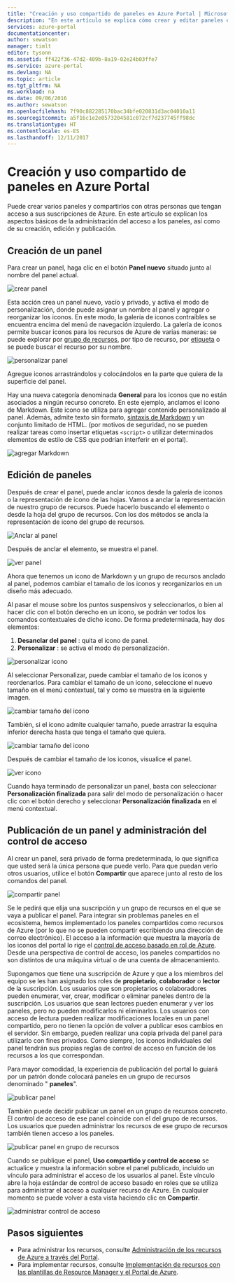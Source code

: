 ```yaml
---
title: "Creación y uso compartido de paneles en Azure Portal | Microsoft Docs"
description: "En este artículo se explica cómo crear y editar paneles en el Portal de Azure."
services: azure-portal
documentationcenter: 
author: sewatson
manager: timlt
editor: tysonn
ms.assetid: ff422f36-47d2-409b-8a19-02e24b03ffe7
ms.service: azure-portal
ms.devlang: NA
ms.topic: article
ms.tgt_pltfrm: NA
ms.workload: na
ms.date: 09/06/2016
ms.author: sewatson
ms.openlocfilehash: 7f90c882285170bac34bfe020831d3ac04010a11
ms.sourcegitcommit: a5f16c1e2e0573204581c072cf7d237745ff98dc
ms.translationtype: HT
ms.contentlocale: es-ES
ms.lasthandoff: 12/11/2017
---
```

# <a name="create-and-share-dashboards-in-the-azure-portal"></a>Creación y uso compartido de paneles en Azure Portal
Puede crear varios paneles y compartirlos con otras personas que tengan acceso a sus suscripciones de Azure.  En este artículo se explican los aspectos básicos de la administración del acceso a los paneles, así como de su creación, edición y publicación.

## <a name="create-a-dashboard"></a>Creación de un panel
Para crear un panel, haga clic en el botón **Panel nuevo** situado junto al nombre del panel actual.  

![crear panel](./media/azure-portal-dashboards/new-dashboard.png)

Esta acción crea un panel nuevo, vacío y privado, y activa el modo de personalización, donde puede asignar un nombre al panel y agregar o reorganizar los iconos.  En este modo, la galería de iconos contraíbles se encuentra encima del menú de navegación izquierdo.  La galería de iconos permite buscar iconos para los recursos de Azure de varias maneras: se puede explorar por [grupo de recursos](../azure-resource-manager/resource-group-overview.md#resource-groups), por tipo de recurso, por [etiqueta](../azure-resource-manager/resource-group-using-tags.md) o se puede buscar el recurso por su nombre.  

![personalizar panel](./media/azure-portal-dashboards/customize-dashboard.png)

Agregue iconos arrastrándolos y colocándolos en la parte que quiera de la superficie del panel.

Hay una nueva categoría denominada **General** para los iconos que no están asociados a ningún recurso concreto.  En este ejemplo, anclamos el icono de Markdown.  Este icono se utiliza para agregar contenido personalizado al panel.  Además, admite texto sin formato, [sintaxis de Markdown](https://daringfireball.net/projects/markdown/syntax) y un conjunto limitado de HTML.  (por motivos de seguridad, no se pueden realizar tareas como insertar etiquetas `<script>` o utilizar determinados elementos de estilo de CSS que podrían interferir en el portal). 

![agregar Markdown](./media/azure-portal-dashboards/add-markdown.png)

## <a name="edit-a-dashboard"></a>Edición de paneles
Después de crear el panel, puede anclar iconos desde la galería de iconos o la representación de icono de las hojas. Vamos a anclar la representación de nuestro grupo de recursos. Puede hacerlo buscando el elemento o desde la hoja del grupo de recursos. Con los dos métodos se ancla la representación de icono del grupo de recursos.

![Anclar al panel](./media/azure-portal-dashboards/pin-to-dashboard.png)

Después de anclar el elemento, se muestra el panel.

![ver panel](./media/azure-portal-dashboards/view-dashboard.png)

Ahora que tenemos un icono de Markdown y un grupo de recursos anclado al panel, podemos cambiar el tamaño de los iconos y reorganizarlos en un diseño más adecuado.

Al pasar el mouse sobre los puntos suspensivos y seleccionarlos, o bien al hacer clic con el botón derecho en un icono, se podrán ver todos los comandos contextuales de dicho icono. De forma predeterminada, hay dos elementos:

1. **Desanclar del panel** : quita el icono de panel.
2. **Personalizar** : se activa el modo de personalización.

![personalizar icono](./media/azure-portal-dashboards/customize-tile.png)

Al seleccionar Personalizar, puede cambiar el tamaño de los iconos y reordenarlos. Para cambiar el tamaño de un icono, seleccione el nuevo tamaño en el menú contextual, tal y como se muestra en la siguiente imagen.

![cambiar tamaño del icono](./media/azure-portal-dashboards/resize-tile.png)

También, si el icono admite cualquier tamaño, puede arrastrar la esquina inferior derecha hasta que tenga el tamaño que quiera.

![cambiar tamaño del icono](./media/azure-portal-dashboards/resize-corner.png)

Después de cambiar el tamaño de los iconos, visualice el panel.

![ver icono](./media/azure-portal-dashboards/view-tile.png)

Cuando haya terminado de personalizar un panel, basta con seleccionar **Personalización finalizada** para salir del modo de personalización o hacer clic con el botón derecho y seleccionar **Personalización finalizada** en el menú contextual.

## <a name="publish-a-dashboard-and-manage-access-control"></a>Publicación de un panel y administración del control de acceso
Al crear un panel, será privado de forma predeterminada, lo que significa que usted será la única persona que puede verlo.  Para que puedan verlo otros usuarios, utilice el botón **Compartir** que aparece junto al resto de los comandos del panel.

![compartir panel](./media/azure-portal-dashboards/share-dashboard.png)

Se le pedirá que elija una suscripción y un grupo de recursos en el que se vaya a publicar el panel. Para integrar sin problemas paneles en el ecosistema, hemos implementado los paneles compartidos como recursos de Azure (por lo que no se pueden compartir escribiendo una dirección de correo electrónico).  El acceso a la información que muestra la mayoría de los iconos del portal lo rige el [control de acceso basado en rol de Azure](../active-directory/role-based-access-control-configure.md). Desde una perspectiva de control de acceso, los paneles compartidos no son distintos de una máquina virtual o de una cuenta de almacenamiento.  

Supongamos que tiene una suscripción de Azure y que a los miembros del equipo se les han asignado los roles de **propietario**, **colaborador** o **lector** de la suscripción.  Los usuarios que son propietarios o colaboradores pueden enumerar, ver, crear, modificar o eliminar paneles dentro de la suscripción.  Los usuarios que sean lectores pueden enumerar y ver los paneles, pero no pueden modificarlos ni eliminarlos.  Los usuarios con acceso de lectura pueden realizar modificaciones locales en un panel compartido, pero no tienen la opción de volver a publicar esos cambios en el servidor.  Sin embargo, pueden realizar una copia privada del panel para utilizarlo con fines privados.  Como siempre, los iconos individuales del panel tendrán sus propias reglas de control de acceso en función de los recursos a los que correspondan.  

Para mayor comodidad, la experiencia de publicación del portal lo guiará por un patrón donde colocará paneles en un grupo de recursos denominado " **paneles**".  

![publicar panel](./media/azure-portal-dashboards/publish-dashboard.png)

También puede decidir publicar un panel en un grupo de recursos concreto.  El control de acceso de ese panel coincide con el del grupo de recursos.  Los usuarios que pueden administrar los recursos de ese grupo de recursos también tienen acceso a los paneles.

![publicar panel en grupo de recursos](./media/azure-portal-dashboards/publish-to-resource-group.png)

Cuando se publique el panel, **Uso compartido y control de acceso** se actualice y muestra la información sobre el panel publicado, incluido un vínculo para administrar el acceso de los usuarios al panel.  Este vínculo abre la hoja estándar de control de acceso basado en roles que se utiliza para administrar el acceso a cualquier recurso de Azure.  En cualquier momento se puede volver a esta vista haciendo clic en **Compartir**.

![administrar control de acceso](./media/azure-portal-dashboards/manage-access.png)

## <a name="next-steps"></a>Pasos siguientes
* Para administrar los recursos, consulte [Administración de los recursos de Azure a través del Portal](../azure-resource-manager/resource-group-portal.md).
* Para implementar recursos, consulte [Implementación de recursos con las plantillas de Resource Manager y el Portal de Azure](../azure-resource-manager/resource-group-template-deploy-portal.md).

